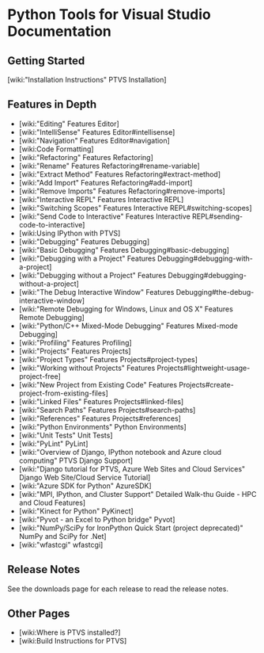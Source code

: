 Python Tools for Visual Studio Documentation
============================================

Getting Started
---------------

[wiki:"Installation Instructions" PTVS Installation]

Features in Depth
-----------------

* [wiki:"Editing" Features Editor]
 * [wiki:"IntelliSense" Features Editor#intellisense]
 * [wiki:"Navigation" Features Editor#navigation]
 * [wiki:Code Formatting]
* [wiki:"Refactoring" Features Refactoring]
 * [wiki:"Rename" Features Refactoring#rename-variable]
 * [wiki:"Extract Method" Features Refactoring#extract-method]
 * [wiki:"Add Import" Features Refactoring#add-import]
 * [wiki:"Remove Imports" Features Refactoring#remove-imports]
* [wiki:"Interactive REPL" Features Interactive REPL]
 * [wiki:"Switching Scopes" Features Interactive REPL#switching-scopes]
 * [wiki:"Send Code to Interactive" Features Interactive REPL#sending-code-to-interactive]
 * [wiki:Using IPython with PTVS]
* [wiki:"Debugging" Features Debugging]
 * [wiki:"Basic Debugging" Features Debugging#basic-debugging]
 * [wiki:"Debugging with a Project" Features Debugging#debugging-with-a-project]
 * [wiki:"Debugging without a Project" Features Debugging#debugging-without-a-project]
 * [wiki:"The Debug Interactive Window" Features Debugging#the-debug-interactive-window]
 * [wiki:"Remote Debugging for Windows, Linux and OS X" Features Remote Debugging]
 * [wiki:"Python/C++ Mixed-Mode Debugging" Features Mixed-mode Debugging]
* [wiki:"Profiling" Features Profiling]
* [wiki:"Projects" Features Projects]
 * [wiki:"Project Types" Features Projects#project-types]
 * [wiki:"Working without Projects" Features Projects#lightweight-usage-project-free]
 * [wiki:"New Project from Existing Code" Features Projects#create-project-from-existing-files]
 * [wiki:"Linked Files" Features Projects#linked-files]
 * [wiki:"Search Paths" Features Projects#search-paths]
 * [wiki:"References" Features Projects#references]
 * [wiki:"Python Environments" Python Environments]
* [wiki:"Unit Tests" Unit Tests]
* [wiki:"PyLint" PyLint]
* [wiki:"Overview of Django, IPython notebook and Azure cloud computing" PTVS Django Support]
 * [wiki:"Django tutorial for PTVS, Azure Web Sites and Cloud Services" Django Web Site/Cloud Service Tutorial]
* [wiki:"Azure SDK for Python" AzureSDK]
* [wiki:"MPI, IPython, and Cluster Support" Detailed Walk-thu Guide - HPC and Cloud Features]
* [wiki:"Kinect for Python" PyKinect]
* [wiki:"Pyvot - an Excel to Python bridge" Pyvot]
* [wiki:"NumPy/SciPy for IronPython Quick Start (project deprecated)" NumPy and SciPy for .Net]
* [wiki:"wfastcgi" wfastcgi]

Release Notes
-------------

See the downloads page for each release to read the release notes.

Other Pages
-----------
 * [wiki:Where is PTVS installed?]
 * [wiki:Build Instructions for PTVS]
